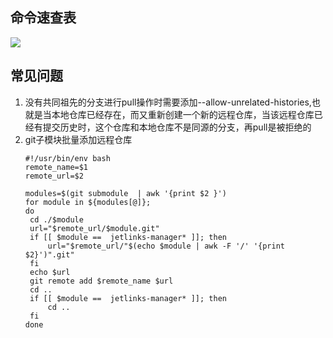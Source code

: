 ## 命令速查表

![](https://ling-root-bucket.oss-cn-hangzhou.aliyuncs.com/picgo/011500266295799.jpg)

## 常见问题
1. 没有共同祖先的分支进行pull操作时需要添加--allow-unrelated-histories,也就是当本地仓库已经存在，而又重新创建一个新的远程仓库，当该远程仓库已经有提交历史时，这个仓库和本地仓库不是同源的分支，再pull是被拒绝的
2. git子模块批量添加远程仓库
   ```shell
   #!/usr/bin/env bash
   remote_name=$1
   remote_url=$2

   modules=$(git submodule  | awk '{print $2 }')
   for module in ${modules[@]};
   do
    cd ./$module
    url="$remote_url/$module.git"
    if [[ $module ==  jetlinks-manager* ]]; then
        url="$remote_url/"$(echo $module | awk -F '/' '{print $2}')".git"
    fi
    echo $url
    git remote add $remote_name $url
    cd ..
    if [[ $module ==  jetlinks-manager* ]]; then
        cd ..
    fi
   done
   ```